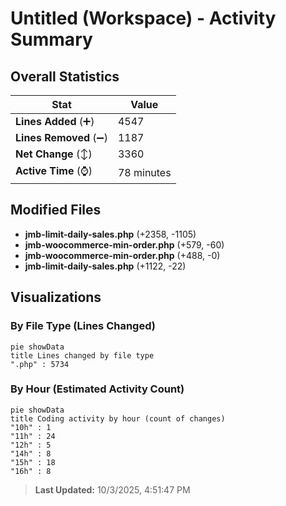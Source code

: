 # Untitled (Workspace) - Activity Summary 

## Overall Statistics

| Stat                   | Value                                                             |
| ---------------------- | ----------------------------------------------------------------- |
| **Lines Added** (➕)   | 4547                                          |
| **Lines Removed** (➖) | 1187                                        |
| **Net Change** (↕)    | 3360                |
| **Active Time** (⌚)   | 78 minutes |


## Modified Files
- **jmb-limit-daily-sales.php** (+2358, -1105)
- **jmb-woocommerce-min-order.php** (+579, -60)
- **jmb-woocommerce-min-order.php** (+488, -0)
- **jmb-limit-daily-sales.php** (+1122, -22)

## Visualizations

### By File Type (Lines Changed)

```mermaid
pie showData
title Lines changed by file type
".php" : 5734
```

### By Hour (Estimated Activity Count)

```mermaid
pie showData
title Coding activity by hour (count of changes)
"10h" : 1
"11h" : 24
"12h" : 5
"14h" : 8
"15h" : 18
"16h" : 8
```


> **Last Updated:** 10/3/2025, 4:51:47 PM